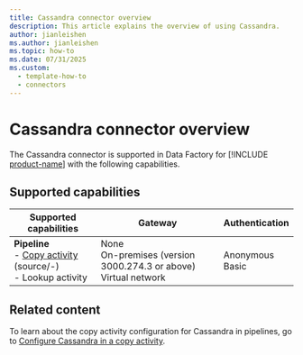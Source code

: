 ```yaml
---
title: Cassandra connector overview
description: This article explains the overview of using Cassandra.
author: jianleishen
ms.author: jianleishen
ms.topic: how-to
ms.date: 07/31/2025
ms.custom:
  - template-how-to
  - connectors
---
```


# Cassandra connector overview

The Cassandra connector is supported in Data Factory for [!INCLUDE [product-name](../includes/product-name.md)] with the following capabilities.

## Supported capabilities

| Supported capabilities                                                                 | Gateway                        | Authentication                                                                                                 |
|----------------------------------------------------------------------------------------|--------------------------------|----------------------------------------------------------------------------------------------------------------|
| **Pipeline** <br>- [Copy activity](connector-cassandra-copy-activity.md) (source/-)<br>- Lookup activity | None<br>On-premises (version 3000.274.3 or above) <br>Virtual network | Anonymous<br> Basic |

## Related content

To learn about the copy activity configuration for Cassandra in pipelines, go to [Configure Cassandra in a copy activity](connector-cassandra-copy-activity.md).
